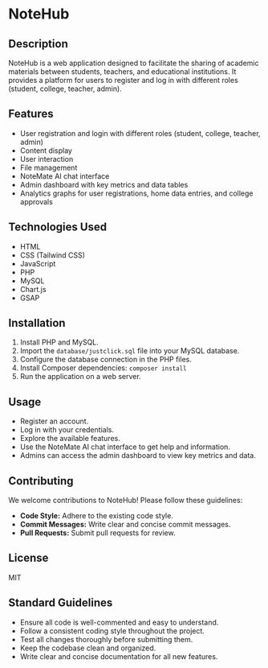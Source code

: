 # NoteHub

## Description

NoteHub is a web application designed to facilitate the sharing of academic materials between students, teachers, and educational institutions. It provides a platform for users to register and log in with different roles (student, college, teacher, admin).

## Features

*   User registration and login with different roles (student, college, teacher, admin)
*   Content display
*   User interaction
*   File management
*   NoteMate AI chat interface
*   Admin dashboard with key metrics and data tables
*   Analytics graphs for user registrations, home data entries, and college approvals

## Technologies Used

*   HTML
*   CSS (Tailwind CSS)
*   JavaScript
*   PHP
*   MySQL 
*   Chart.js
*   GSAP

## Installation

1.  Install PHP and MySQL.
2.  Import the `database/justclick.sql` file into your MySQL database.
3.  Configure the database connection in the PHP files.
4.  Install Composer dependencies: `composer install`
5.  Run the application on a web server.

## Usage

*   Register an account.
*   Log in with your credentials.
*   Explore the available features.
*   Use the NoteMate AI chat interface to get help and information.
*   Admins can access the admin dashboard to view key metrics and data.

## Contributing

We welcome contributions to NoteHub! Please follow these guidelines:

*   **Code Style:** Adhere to the existing code style.
*   **Commit Messages:** Write clear and concise commit messages.
*   **Pull Requests:** Submit pull requests for review.

## License

MIT

## Standard Guidelines

*   Ensure all code is well-commented and easy to understand.
*   Follow a consistent coding style throughout the project.
*   Test all changes thoroughly before submitting them.
*   Keep the codebase clean and organized.
*   Write clear and concise documentation for all new features.
